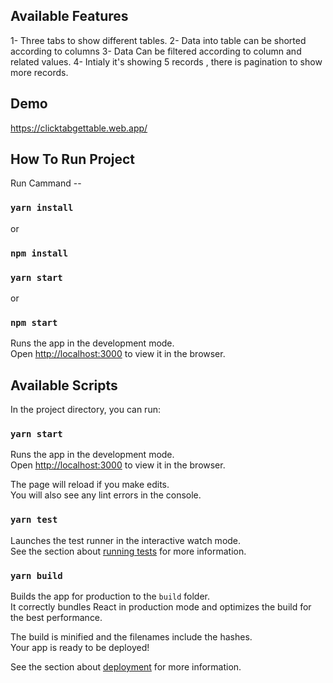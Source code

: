 
## Available Features

1- Three tabs to show different tables. 
2- Data into table can be shorted according to columns 
3- Data Can be filtered according to column and related values. 
4- Intialy it's showing 5 records , there is pagination to show more records. 

## Demo
https://clicktabgettable.web.app/

## How To Run Project 

Run Cammand -- 
### `yarn install` 
or 
### `npm install`

### `yarn start`
or 
### `npm start`

Runs the app in the development mode.\
Open [http://localhost:3000](http://localhost:3000) to view it in the browser.





## Available Scripts

In the project directory, you can run:

### `yarn start`

Runs the app in the development mode.\
Open [http://localhost:3000](http://localhost:3000) to view it in the browser.

The page will reload if you make edits.\
You will also see any lint errors in the console.

### `yarn test`

Launches the test runner in the interactive watch mode.\
See the section about [running tests](https://facebook.github.io/create-react-app/docs/running-tests) for more information.

### `yarn build`

Builds the app for production to the `build` folder.\
It correctly bundles React in production mode and optimizes the build for the best performance.

The build is minified and the filenames include the hashes.\
Your app is ready to be deployed!

See the section about [deployment](https://facebook.github.io/create-react-app/docs/deployment) for more information.






